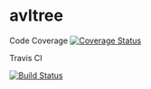 # avltree

Code Coverage
[![Coverage Status](https://coveralls.io/repos/github/saisreemareddy/avltree/badge.svg?branch=master)](https://coveralls.io/github/saisreemareddy/avltree?branch=master)

Travis CI

[![Build Status](https://app.travis-ci.com/saisreemareddy/avltree.svg?branch=master)](https://app.travis-ci.com/saisreemareddy/avltree)
